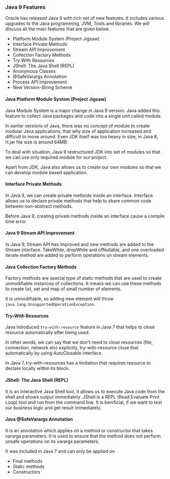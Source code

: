 ### Java 9 Features
Oracle has released Java 9 with rich set of new features. It includes various upgrades to the Java programming, JVM, Tools and libraries. We will discuss all the main features that are given below.
* Platform Module System (Project Jigsaw)
* Interface Private Methods
* Stream API Improvement
* Collection Factory Methods
* Try-With Resources
* JShell: The Java Shell (REPL)
* Anonymous Classes
* @SafeVarargs Annotation
* Process API Improvement
* New Version-String Scheme

#### Java Platform Module System (Project Jigsaw)
Java Module System is a major change in Java 9 version. Java added this feature to collect Java packages and code into a single unit called module.

In earlier versions of Java, there was no concept of module to create modular Java applications, that why size of application increased and difficult to move around. Even JDK itself was too heavy in size, in Java 8, rt.jar file size is around 64MB.

To deal with situation, Java 9 restructured JDK into set of modules so that we can use only required module for our project.

Apart from JDK, Java also allows us to create our own modules so that we can develop module based application.

#### Interface Private Methods
In Java 9, we can create private methods inside an interface. Interface allows us to declare private methods that help to share common code between non-abstract methods.

Before Java 9, creating private methods inside an interface cause a compile time error.

#### Java 9 Stream API Improvement
In Java 9, Stream API has improved and new methods are added to the Stream interface. TakeWhile, dropWhile and ofNullable, and one overloaded iterate method are added to perform operations on stream elements.

#### Java Collection Factory Methods
Factory methods are special type of static methods that are used to create unmodifiable instances of collections. It means we can use these methods to create list, set and map of small number of elements.

It is unmodifiable, so adding new element will throw `java.lang.UnsupportedOperationException`.

#### Try-With Resources
Java introduced `try-with-resource` feature in Java 7 that helps to close resource automatically after being used.

In other words, we can say that we don't need to close resources (file, connection, network etc) explicitly, try-with-resource close that automatically by using AutoClosable interface.

In Java 7, try-with-resources has a limitation that requires resource to declare locally within its block.

#### JShell: The Java Shell (REPL)
It is an interactive Java Shell tool, it allows us to execute Java code from the shell and shows output immediately. JShell is a REPL (Read Evaluate Print Loop) tool and run from the command line. It is benificial, if we want to test our business logic and get result immediately.

#### Java @SafeVarargs Annotation
It is an annotation which applies on a method or constructor that takes varargs parameters. It is used to ensure that the method does not perform unsafe operations on its varargs parameters.

It was included in Java 7 and can only be applied on
* Final methods
* Static methods
* Constructors
























